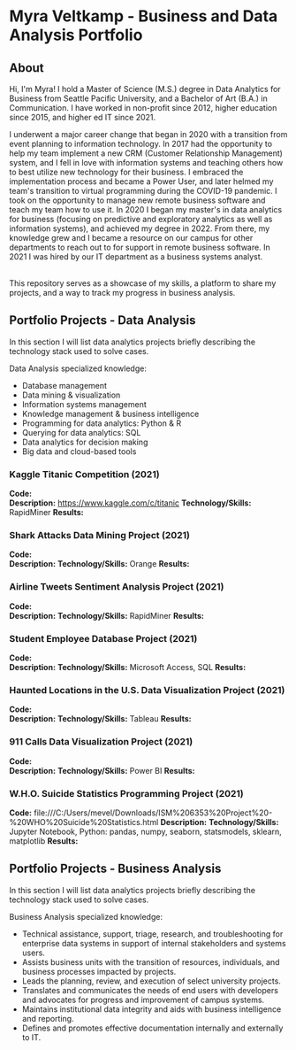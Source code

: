 # Myra Veltkamp - Business and Data Analysis Portfolio 

## About

Hi, I'm Myra! I hold a Master of Science (M.S.) degree in Data Analytics for Business from Seattle Pacific University, and a Bachelor of Art (B.A.) in Communication. I have worked in non-profit since 2012, higher education since 2015, and higher ed IT since 2021. 

I underwent a major career change that began in 2020 with a transition from event planning to information technology. In 2017 had the opportunity to help my team implement a new CRM (Customer Relationship Management) system, and I fell in love with information systems and teaching others how to best utilize new technology for their business. I embraced the implementation process and became a Power User, and later helmed my team's transition to virtual programming during the COVID-19 pandemic. I took on the opportunity to manage new remote business software and teach my team how to use it. In 2020 I began my master's in data analytics for business (focusing on predictive and exploratory analytics as well as information systems), and achieved my degree in 2022. From there, my knowledge grew and I became a resource on our campus for other departments to reach out to for support in remote business software. In 2021 I was hired by our IT department as a business systems analyst.

<br>
This repository serves as a showcase of my skills, a platform to share my projects, and a way to track my progress in business analysis.  
<br>

## Portfolio Projects - Data Analysis
In this section I will list data analytics projects briefly describing the technology stack used to solve cases.

Data Analysis specialized knowledge:
- Database management
- Data mining & visualization
- Information systems management
- Knowledge management & business intelligence
- Programming for data analytics: Python & R
- Querying for data analytics: SQL
- Data analytics for decision making
- Big data and cloud-based tools

### Kaggle Titanic Competition (2021)
**Code:**    
**Description:** https://www.kaggle.com/c/titanic
**Technology/Skills:** RapidMiner 
**Results:** 

### Shark Attacks Data Mining Project (2021)
**Code:**    
**Description:** 
**Technology/Skills:** Orange
**Results:** 

### Airline Tweets Sentiment Analysis Project (2021)
**Code:**    
**Description:** 
**Technology/Skills:** RapidMiner
**Results:** 

### Student Employee Database Project (2021)
**Code:**    
**Description:** 
**Technology/Skills:** Microsoft Access, SQL
**Results:** 

### Haunted Locations in the U.S. Data Visualization Project (2021)
**Code:**    
**Description:** 
**Technology/Skills:** Tableau
**Results:** 

### 911 Calls Data Visualization Project (2021)
**Code:**    
**Description:** 
**Technology/Skills:** Power BI
**Results:** 

### W.H.O. Suicide Statistics Programming Project (2021)
**Code:** file:///C:/Users/mevel/Downloads/ISM%206353%20Project%20-%20WHO%20Suicide%20Statistics.html
**Description:** 
**Technology/Skills:** Jupyter Notebook, Python: pandas, numpy, seaborn, statsmodels, sklearn, matplotlib
**Results:** 









## Portfolio Projects - Business Analysis
In this section I will list data analytics projects briefly describing the technology stack used to solve cases.

Business Analysis specialized knowledge:
- Technical assistance, support, triage, research, and troubleshooting for enterprise data systems in support of internal stakeholders and systems users.
- Assists business units with the transition of resources, individuals, and business processes impacted by projects. 
- Leads the planning, review, and execution of select university projects. 
- Translates and communicates the needs of end users with developers and advocates for progress and improvement of campus systems.
- Maintains institutional data integrity and aids with business intelligence and reporting.
- Defines and promotes effective documentation internally and externally to IT.


















